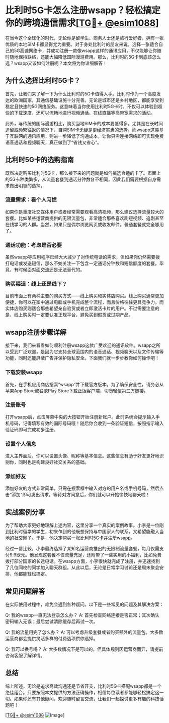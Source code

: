 # 比利时5G卡怎么注册wsapp？轻松搞定你的跨境通信需求[[TG💪+ @esim1088](https://t.me/s/esim1088)]

在当今这个全球化的时代，无论你是留学生、商务人士还是旅行爱好者，拥有一张优质的本地SIM卡都显得尤为重要。对于身处比利时的朋友来说，选择一张适合自己的5G高速网络卡，并成功注册一款像wsapp这样的通讯应用，不仅能够让你随时随地保持联络，还能大幅降低国际漫游费用。那么，比利时的5G卡到底该怎么选？wsapp又该如何注册呢？本文将为你详细解答！

## 为什么选择比利时5G卡？

首先，让我们来了解一下为什么比利时的5G卡值得入手。比利时作为一个高度发达的欧洲国家，其通信基础设施十分完善。无论是城市还是乡村地区，都能享受到稳定且快速的5G网络服务。这意味着当你使用比利时5G卡时，不仅可以体验到超快的下载速度，还可以流畅地进行视频通话、在线直播等高带宽需求的活动。

此外，与传统的国际漫游相比，购买当地SIM卡的成本要低得多。尤其是在长时间逗留或频繁往返的情况下，自购SIM卡无疑是更经济实惠的选择。而wsapp这类基于互联网的通讯应用，则进一步降低了沟通成本，让你只需连接网络即可实现免费语音通话和视频聊天，真正做到了“省钱又省心”。

## 比利时5G卡的选购指南

既然决定购买比利时5G卡，那么接下来的问题就是如何挑选合适的卡了。市面上的5G卡种类繁多，从流量套餐到通话分钟数各不相同，因此我们需要根据自身需求做出明智的选择。

### 流量需求：看个人习惯

如果你是重度社交媒体用户或者经常需要观看高清视频，那么建议选择流量较大的套餐。比如某些运营商提供的无限流量包，非常适合那些喜欢刷短视频、追剧甚至在线学习的人群。当然，如果只是偶尔浏览网页或收发邮件，普通套餐就完全够用了。

### 通话功能：考虑是否必要

虽然wsapp等应用程序已经大大减少了对传统电话的需求，但如果你仍然需要拨打电话或发送短信，那么不妨关注一下包含一定通话分钟数和短信额度的套餐。毕竟，有时候面对面交流还是无法替代的。

### 购买渠道：线上还是线下？

目前市面上有两种主要的购买方式——线上购买和实体店购买。线上购买通常更加便捷，你可以在家中通过电脑或手机完成整个流程，而且价格往往更具竞争力。而实体店购买则适合那些希望亲自验货或者立即激活卡片的用户。不过需要注意的是，线上购买时一定要认准正规平台，避免买到假货或过期产品。

## wsapp注册步骤详解

接下来，我们来看看如何顺利注册wsapp这款广受欢迎的通讯软件。wsapp之所以受到广泛欢迎，是因为它支持全球范围内的语音通话、视频聊天以及文件传输等功能，同时还能屏蔽广告并保护隐私安全。下面我们就一步步教你如何操作吧！

### 下载安装wsapp

首先，在手机应用商店搜索“wsapp”并下载官方版本。为了确保安全性，请务必从苹果App Store或谷歌Play Store下载正版客户端，切勿轻信第三方链接。

### 注册账号

打开wsapp后，点击屏幕中央的大按钮开始注册新账户。此时系统会提示输入手机号码，记得填写有效的国际号码哦！随后你会收到一条验证短信，按照指示输入验证码即可完成初步注册。

### 设置个人信息

进入主界面后，你可以设置头像、昵称等基本信息。这些信息有助于好友更好地识别你，同时也是构建良好社交关系的基础。

### 添加好友

添加好友的方式非常简单，只需在搜索框中输入对方的用户名或手机号码，然后点击“添加”即可发出请求。等待对方同意后，你们就可以开始愉快地聊天啦！

## 实战案例分享

为了帮助大家更好地理解上述内容，这里分享一个真实的案例故事。小李是一位刚到比利时留学的学生，初来乍到的他既想保持与中国家人的联系，又希望能融入当地的社交圈子。于是，他决定购买一张比利时5G卡并注册wsapp。

经过一番比较，小李最终选择了某知名运营商推出的无限制流量套餐，每月仅需支付9.9欧元。他发现这套餐不仅流量充足，还附带了一些实用的小福利，比如免费拨打部分国家的长途电话。在wsapp方面，小李很快就完成了注册，并迅速找到了几位同校的同学加入聊天群组。从此以后，无论是日常学习讨论还是周末聚会安排，他都能轻松搞定。

## 常见问题解答

在实际使用过程中，难免会遇到各种疑问。以下是一些常见的问题及其解决方案：

Q: 我的wsapp一直无法登录怎么办？
A: 首先检查网络连接是否正常；其次确认密码输入无误；最后尝试清除缓存后再试一次。

Q: 我的流量用完了怎么办？
A: 可以考虑升级套餐或者购买额外的流量包。大多数运营商都会提供灵活多样的付费选项供你选择。

Q: 我可以换号吗？
A: 大多数情况下是可以的，但具体规则因运营商而异，请提前咨询客服了解详情。

## 总结

综上所述，无论是追求高效沟通还是节省开支，比利时5G卡搭配wsapp都是一个绝佳组合。只要按照本文提供的方法正确操作，相信每位读者都能够轻松搞定这一切。如果你还有其他疑问，欢迎随时留言交流，让我们一起探讨更多有趣的科技话题吧！

[[TG💪+ @esim1088](https://t.me/s/esim1088) ![Image](https://i.postimg.cc/4NQfJmqS/Snipaste-2025-05-13-00-14-12.png)]